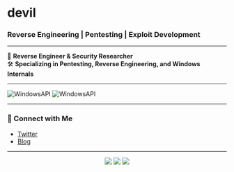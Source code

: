 # devil

### Reverse Engineering | Pentesting | Exploit Development

---

🚀 **Reverse Engineer & Security Researcher**  
🛠 **Specializing in Pentesting, Reverse Engineering, and Windows Internals**  

---

<p align="center">
  
![WindowsAPI](https://github-readme-stats.vercel.app/api?username=WindowsAPI&theme=ayu-mirage&show_icons=true&hide_border=true&count_private=true)
![WindowsAPI](https://github-readme-streak-stats.herokuapp.com/?user=WindowsAPI&theme=ayu-mirage&hide_border=true)
</p>

---

### 📩 Connect with Me
- [Twitter](https://twitter.com/animelover)
- [Blog](https://windowsapi.github.io)

---

<p align="center">
  <img src="https://img.shields.io/badge/Pentesting-blue?style=flat-square&logo=windows" />
  <img src="https://img.shields.io/badge/Reverse%20Engineering-red?style=flat-square" />
  <img src="https://img.shields.io/badge/Exploit-Development-green?style=flat-square" />
</p>
